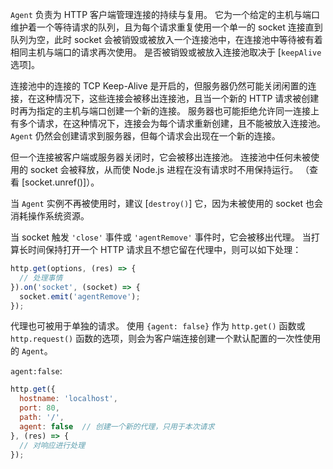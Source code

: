 <!-- YAML
added: v0.3.4
-->

`Agent` 负责为 HTTP 客户端管理连接的持续与复用。
它为一个给定的主机与端口维护着一个等待请求的队列，且为每个请求重复使用一个单一的 socket 连接直到队列为空，此时 socket 会被销毁或被放入一个连接池中，在连接池中等待被有着相同主机与端口的请求再次使用。
是否被销毁或被放入连接池取决于 [`keepAlive` 选项]。

连接池中的连接的 TCP Keep-Alive 是开启的，但服务器仍然可能关闭闲置的连接，在这种情况下，这些连接会被移出连接池，且当一个新的 HTTP 请求被创建时再为指定的主机与端口创建一个新的连接。
服务器也可能拒绝允许同一连接上有多个请求，在这种情况下，连接会为每个请求重新创建，且不能被放入连接池。
`Agent` 仍然会创建请求到服务器，但每个请求会出现在一个新的连接。

但一个连接被客户端或服务器关闭时，它会被移出连接池。
连接池中任何未被使用的 socket 会被释放，从而使 Node.js 进程在没有请求时不用保持运行。
（查看 [socket.unref()]）。

当 `Agent` 实例不再被使用时，建议 [`destroy()`] 它，因为未被使用的 socket 也会消耗操作系统资源。

当 socket 触发 `'close'` 事件或 `'agentRemove'` 事件时，它会被移出代理。
当打算长时间保持打开一个 HTTP 请求且不想它留在代理中，则可以如下处理：

```js
http.get(options, (res) => {
  // 处理事情
}).on('socket', (socket) => {
  socket.emit('agentRemove');
});
```

代理也可被用于单独的请求。
使用 `{agent: false}` 作为 `http.get()` 函数或 `http.request()` 函数的选项，则会为客户端连接创建一个默认配置的一次性使用的 `Agent`。

`agent:false`:

```js
http.get({
  hostname: 'localhost',
  port: 80,
  path: '/',
  agent: false  // 创建一个新的代理，只用于本次请求
}, (res) => {
  // 对响应进行处理
});
```

